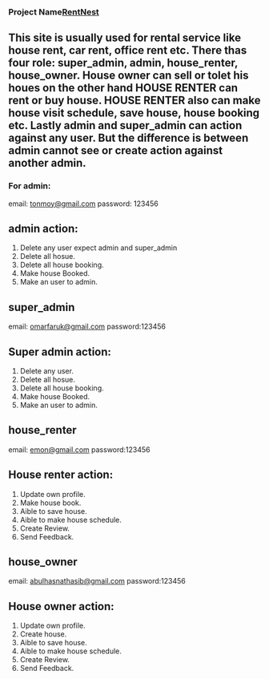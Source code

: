 ### Project Name[RentNest](https://property-beta-three.vercel.app)

## This site is usually used for rental service like house rent, car rent, office rent etc. There thas four role: super_admin, admin, house_renter, house_owner. House owner can sell or tolet his houes on the other hand HOUSE RENTER can rent or buy house. HOUSE RENTER also can make house visit schedule, save house, house booking etc. Lastly admin and super_admin can action against any user. But the difference is between admin cannot see or create action against another admin.

### For admin:

email: tonmoy@gmail.com
password: 123456

## admin action:

1. Delete any user expect admin and super_admin
2. Delete all hosue.
3. Delete all house booking.
4. Make house Booked.
5. Make an user to admin.

## super_admin

email: omarfaruk@gmail.com
password:123456

## Super admin action:

1. Delete any user.
2. Delete all hosue.
3. Delete all house booking.
4. Make house Booked.
5. Make an user to admin.

## house_renter

email: emon@gmail.com
password:123456

## House renter action:

1. Update own profile.
2. Make house book.
3. Aible to save house.
4. Aible to make house schedule.
5. Create Review.
6. Send Feedback.

## house_owner

email: abulhasnathasib@gmail.com
password:123456

## House owner action:

1. Update own profile.
2. Create house.
3. Aible to save house.
4. Aible to make house schedule.
5. Create Review.
6. Send Feedback.
